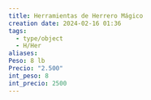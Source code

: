 ```yaml
---
title: Herramientas de Herrero Mágico
creation date: 2024-02-16 01:36
tags:
  - type/object
  - H/Her
aliases: 
Peso: 8 lb
Precio: "2.500"
int_peso: 8
int_precio: 2500
---
```


